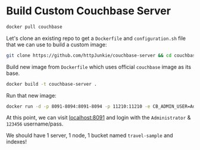 # Build Custom Couchbase Server

```bash
docker pull couchbase
```

Let's clone an existing repo to get a `Dockerfile` and `configuration.sh` file that we can use to build a custom image:

```bash
git clone https://github.com/httpJunkie/couchbase-server && cd couchbase-server && chmod +x configure.sh
```

Build new image from `Dockerfile` which uses official `couchbase` image as its base.

```bash
docker build -t couchbase-server .
```

Run that new image:

```bash
docker run -d -p 8091-8094:8091-8094 -p 11210:11210 -e CB_ADMIN_USER=Administrator -e CB_ADMIN_PASS=123456 --network="bridge" --name cbs1 couchbase-server
```  
  
At this point, we can visit [localhost:8091](http://localhost:8091) and login with the `Administrator` & `123456` username/pass.

We should have 1 server, 1 node, 1 bucket named `travel-sample` and indexes!
